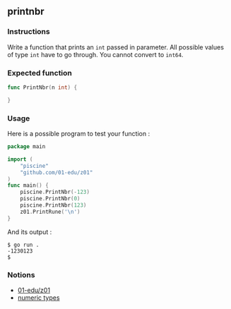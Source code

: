 ## printnbr

### Instructions

Write a function that prints an `int` passed in parameter.
All possible values of type `int` have to go through.
You cannot convert to `int64`.

### Expected function

```go
func PrintNbr(n int) {

}
```

### Usage

Here is a possible program to test your function :

```go
package main

import (
	"piscine"
	"github.com/01-edu/z01"
)
func main() {
	piscine.PrintNbr(-123)
	piscine.PrintNbr(0)
	piscine.PrintNbr(123)
	z01.PrintRune('\n')
}
```

And its output :

```console
$ go run .
-1230123
$
```

### Notions

- [01-edu/z01](https://github.com/01-edu/z01)
- [numeric types](https://golang.org/ref/spec#Numeric_types)